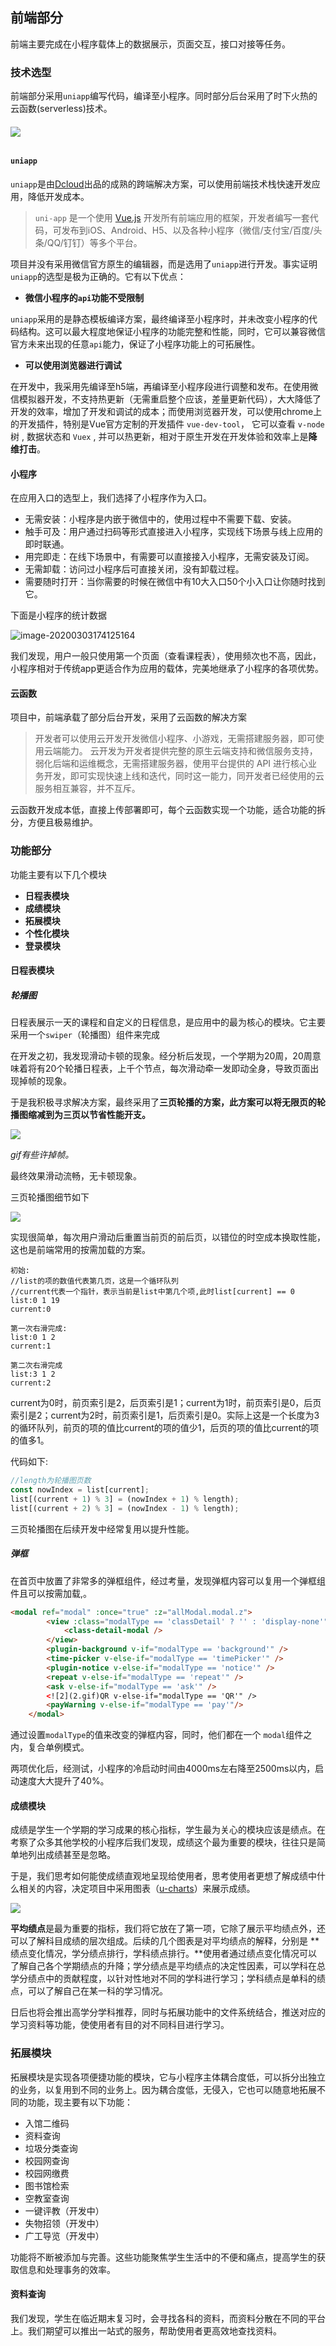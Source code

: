 ## 前端部分

前端主要完成在小程序载体上的数据展示，页面交互，接口对接等任务。

### 技术选型

前端部分采用`uniapp`编写代码，编译至小程序。同时部分后台采用了时下火热的云函数(serverless)技术。

###### ![](结题报告前端部分/TIM图片20200303163443.png)

#### `uniapp`

`uniapp`是由[Dcloud](https://uniapp.dcloud.io/README)出品的成熟的跨端解决方案，可以使用前端技术栈快速开发应用，降低开发成本。


>  `uni-app` 是一个使用 [Vue.js](https://vuejs.org/) 开发所有前端应用的框架，开发者编写一套代码，可发布到iOS、Android、H5、以及各种小程序（微信/支付宝/百度/头条/QQ/钉钉）等多个平台。 

项目并没有采用微信官方原生的编辑器，而是选用了`uniapp`进行开发。事实证明`uniapp`的选型是极为正确的。它有以下优点：

- **微信小程序的`api`功能不受限制**

`uniapp`采用的是静态模板编译方案，最终编译至小程序时，并未改变小程序的代码结构。这可以最大程度地保证小程序的功能完整和性能，同时，它可以兼容微信官方未来出现的任意`api`能力，保证了小程序功能上的可拓展性。

-  **可以使用浏览器进行调试** 

在开发中，我采用先编译至h5端，再编译至小程序段进行调整和发布。在使用微信模拟器开发，不支持热更新（无需重启整个应该，差量更新代码），大大降低了开发的效率，增加了开发和调试的成本；而使用浏览器开发，可以使用chrome上的开发插件，特别是Vue官方定制的开发插件 `vue-dev-tool`，  它可以查看 `v-node` 树 , 数据状态和 `Vuex` , 并可以热更新，相对于原生开发在开发体验和效率上是**降维打击**。 

#### 小程序

在应用入口的选型上，我们选择了小程序作为入口。

- 无需安装：小程序是内嵌于微信中的，使用过程中不需要下载、安装。
- 触手可及：用户通过扫码等形式直接进入小程序，实现线下场景与线上应用的即时联通。
- 用完即走：在线下场景中，有需要可以直接接入小程序，无需安装及订阅。
- 无需卸载：访问过小程序后可直接关闭，没有卸载过程。
- 需要随时打开：当你需要的时候在微信中有10大入口50个小入口让你随时找到它。

下面是小程序的统计数据

![image-20200303174125164](结题报告前端部分/image-20200303174125164.png)

我们发现，用户一般只使用第一个页面（查看课程表），使用频次也不高，因此，小程序相对于传统app更适合作为应用的载体，完美地继承了小程序的各项优势。

#### 云函数

项目中，前端承载了部分后台开发，采用了云函数的解决方案

> 开发者可以使用云开发开发微信小程序、小游戏，无需搭建服务器，即可使用云端能力。
> 云开发为开发者提供完整的原生云端支持和微信服务支持，弱化后端和运维概念，无需搭建服务器，使用平台提供的 API 进行核心业务开发，即可实现快速上线和迭代，同时这一能力，同开发者已经使用的云服务相互兼容，并不互斥。

 云函数开发成本低，直接上传部署即可，每个云函数实现一个功能，适合功能的拆分，方便且极易维护。

### 功能部分

功能主要有以下几个模块

- **日程表模块**
- **成绩模块**
- **拓展模块**
- **个性化模块**
-  **登录模块**


#### 日程表模块

##### 轮播图

日程表展示一天的课程和自定义的日程信息，是应用中的最为核心的模块。它主要采用一个`swiper`（轮播图）组件来完成


在开发之初，我发现滑动卡顿的现象。经分析后发现，一个学期为20周，20周意味着将有20个轮播日程表，上千个节点，每次滑动牵一发即动全身，导致页面出现掉帧的现象。

于是我积极寻求解决方案，最终采用了**三页轮播的方案，此方案可以将无限页的轮播图缩减到为三页以节省性能开支。**

![](结题报告前端部分/1-1583230283123.gif)

*gif有些许掉帧。*

最终效果滑动流畅，无卡顿现象。

三页轮播图细节如下

![](结题报告前端部分/1583231759.jpg)

实现很简单，每次用户滑动后重置当前页的前后页，以错位的时空成本换取性能，这也是前端常用的按需加载的方案。

```
初始:
//list的项的数值代表第几页，这是一个循环队列
//current代表一个指针，表示当前是list中第几个项,此时list[current] == 0
list:0 1 19 
current:0

第一次右滑完成:
list:0 1 2
current:1

第二次右滑完成
list:3 1 2
current:2
```

current为0时，前页索引是2，后页索引是1；current为1时，前页索引是0，后页索引是2；current为2时，前页索引是1，后页索引是0。实际上这是一个长度为3的循环队列，前页的项的值比current的项的值少1，后页的项的值比current的项的值多1。

代码如下:

```javascript
//length为轮播图页数
const nowIndex = list[current];
list[(current + 1) % 3] = (nowIndex + 1) % length);
list[(current + 2) % 3] = (nowIndex - 1) % length);
```

三页轮播图在后续开发中经常复用以提升性能。

##### 弹框

在首页中放置了非常多的弹框组件，经过考量，发现弹框内容可以复用一个弹框组件且可以按需加载,。

```html
<modal ref="modal" :once="true" :z="allModal.modal.z">
        <view :class="modalType == 'classDetail' ? '' : 'display-none'">
            <class-detail-modal />
        </view>
        <plugin-background v-if="modalType == 'background'" />
        <time-picker v-else-if="modalType == 'timePicker'" />
        <plugin-notice v-else-if="modalType == 'notice'" />
        <repeat v-else-if="modalType == 'repeat'" />
        <ask v-else-if="modalType == 'ask'" />
        <![2](2.gif)QR v-else-if="modalType == 'QR'" />
		<payWarning v-else-if="modalType == 'pay'"/>
    </modal>
```

通过设置`modalType`的值来改变的弹框内容，同时，他们都在一个 `modal`组件之内，复合单例模式。

两项优化后，经测试，小程序的冷启动时间由4000ms左右降至2500ms以内，启动速度大大提升了40%。

#### 成绩模块

成绩是学生一个学期的学习成果的核心指标，学生最为关心的模块应该是绩点。在考察了众多其他学校的小程序后我们发现，成绩这个最为重要的模块，往往只是简单地列出成绩甚至是忽略。

于是，我们思考如何能使成绩直观地呈现给使用者，思考使用者更想了解成绩中什么相关的内容，决定项目中采用图表（[u-charts](https://gitee.com/uCharts/uCharts)）来展示成绩。

![](结题报告前端部分/2.gif)

**平均绩点**是最为重要的指标，我们将它放在了第一项，它除了展示平均绩点外，还可以了解科目成绩的层次组成。后续的几个图表是对平均绩点的解释，分别是 **绩点变化情况，学分绩点排行，学科绩点排行。**使用者通过绩点变化情况可以了解自己各个学期绩点的升降；学分绩点是平均绩点的决定性因素，可以学科在总学分绩点中的贡献程度，以针对性地对不同的学科进行学习；学科绩点是单科的绩点，可以了解自己在某一科的学习情况。

日后也将会推出高学分学科推荐，同时与拓展功能中的文件系统结合，推送对应的学习资料等功能，使使用者有目的对不同科目进行学习。

### 拓展模块

拓展模块是实现各项便捷功能的模块，它与小程序主体耦合度低，可以拆分出独立的业务，以复用到不同的业务上。因为耦合度低，无侵入，它也可以随意地拓展不同的功能，现主要有以下功能：

- 入馆二维码
- 资料查询
- 垃圾分类查询
- 校园网查询
- 校园网缴费
- 图书馆检索
- 空教室查询
- 一键评教（开发中）
- 失物招领（开发中）
- 广工导览（开发中）

功能将不断被添加与完善。这些功能聚焦学生生活中的不便和痛点，提高学生的获取信息和处理事务的效率。

#### 资料查询

我们发现，学生在临近期末复习时，会寻找各科的资料，而资料分散在不同的平台上。我们期望可以推出一站式的服务，帮助使用者更高效地查找资料。

